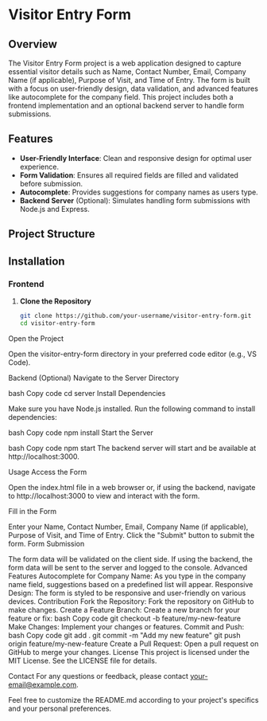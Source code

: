# Visitor Entry Form

## Overview

The Visitor Entry Form project is a web application designed to capture essential visitor details such as Name, Contact Number, Email, Company Name (if applicable), Purpose of Visit, and Time of Entry. The form is built with a focus on user-friendly design, data validation, and advanced features like autocomplete for the company field. This project includes both a frontend implementation and an optional backend server to handle form submissions.

## Features

- **User-Friendly Interface**: Clean and responsive design for optimal user experience.
- **Form Validation**: Ensures all required fields are filled and validated before submission.
- **Autocomplete**: Provides suggestions for company names as users type.
- **Backend Server** (Optional): Simulates handling form submissions with Node.js and Express.

## Project Structure


## Installation

### Frontend

1. **Clone the Repository**

   ```bash
   git clone https://github.com/your-username/visitor-entry-form.git
   cd visitor-entry-form

Open the Project

Open the visitor-entry-form directory in your preferred code editor (e.g., VS Code).

Backend (Optional)
Navigate to the Server Directory

bash
Copy code
cd server
Install Dependencies

Make sure you have Node.js installed. Run the following command to install dependencies:

bash
Copy code
npm install
Start the Server

bash
Copy code
npm start
The backend server will start and be available at http://localhost:3000.

Usage
Access the Form

Open the index.html file in a web browser or, if using the backend, navigate to http://localhost:3000 to view and interact with the form.

Fill in the Form

Enter your Name, Contact Number, Email, Company Name (if applicable), Purpose of Visit, and Time of Entry.
Click the "Submit" button to submit the form.
Form Submission

The form data will be validated on the client side.
If using the backend, the form data will be sent to the server and logged to the console.
Advanced Features
Autocomplete for Company Name: As you type in the company name field, suggestions based on a predefined list will appear.
Responsive Design: The form is styled to be responsive and user-friendly on various devices.
Contribution
Fork the Repository: Fork the repository on GitHub to make changes.
Create a Feature Branch: Create a new branch for your feature or fix:
bash
Copy code
git checkout -b feature/my-new-feature
Make Changes: Implement your changes or features.
Commit and Push:
bash
Copy code
git add .
git commit -m "Add my new feature"
git push origin feature/my-new-feature
Create a Pull Request: Open a pull request on GitHub to merge your changes.
License
This project is licensed under the MIT License. See the LICENSE file for details.

Contact
For any questions or feedback, please contact your-email@example.com.

Feel free to customize the README.md according to your project's specifics and your personal preferences.